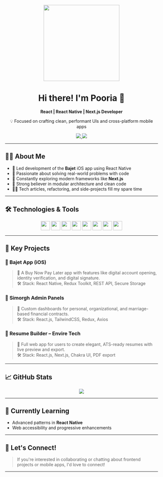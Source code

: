 <!-- GitHub README - pooriaMohammadi -->

<p align="center">
  <img src="https://www.codingwithslinky.com/GIFs/codingDino.gif" width="250" />
</p>

<h1 align="center">
  Hi there! I'm Pooria 👋
</h1>

<p align="center">
  <b>React | React Native | Next.js Developer</b>  
</p>

<p align="center">
  💡 Focused on crafting clean, performant UIs and cross-platform mobile apps  
</p>

<div align="center">
  <a href="mailto:mohammadi.pooria.2000@gmail.com">
    <img src="https://img.shields.io/badge/Gmail-EA4335?logo=gmail&logoColor=white" />
  </a>
  <a href="https://www.linkedin.com/in/pooria-mohammadi-5809b11a0">
    <img src="https://img.shields.io/badge/LinkedIn-0A66C2?logo=linkedin&logoColor=white" />
  </a>
</div>

---

## 🧑‍💻 About Me

- 📱 Led development of the **Bajet** iOS app using React Native
- 🧠 Passionate about solving real-world problems with code
- 🚀 Constantly exploring modern frameworks like **Next.js**
- 🧩 Strong believer in modular architecture and clean code
- 🧘‍♂️ Tech articles, refactoring, and side-projects fill my spare time

---

## 🛠️ Technologies & Tools

<p align="center">
  <img src="https://cdn.jsdelivr.net/gh/devicons/devicon/icons/javascript/javascript-original.svg" height="30" />
  <img src="https://cdn.jsdelivr.net/gh/devicons/devicon/icons/typescript/typescript-original.svg" height="30" />
  <img src="https://cdn.jsdelivr.net/gh/devicons/devicon/icons/react/react-original.svg" height="30" />
  <img src="https://cdn.jsdelivr.net/gh/devicons/devicon/icons/nextjs/nextjs-original.svg" height="30" />
  <img src="https://cdn.jsdelivr.net/gh/devicons/devicon/icons/git/git-original.svg" height="30" />
  <img src="https://cdn.jsdelivr.net/gh/devicons/devicon/icons/sass/sass-original.svg" height="30" />
  <img src="https://cdn.jsdelivr.net/gh/devicons/devicon/icons/html5/html5-original.svg" height="30" />
  <img src="https://cdn.jsdelivr.net/gh/devicons/devicon/icons/css3/css3-original.svg" height="30" />
</p>

---

## 📱 Key Projects

### 🔹 **Bajet App (iOS)**
> 💼 A Buy Now Pay Later app with features like digital account opening, identity verification, and digital signature.  
> 🛠️ Stack: React Native, Redux Toolkit, REST API, Secure Storage

### 🔹 **Simorgh Admin Panels**
> 🏦 Custom dashboards for personal, organizational, and marriage-based financial contracts.  
> 🛠️ Stack: React.js, TailwindCSS, Redux, Axios

### 🔹 **Resume Builder – Envire Tech**
> 📄 Full web app for users to create elegant, ATS-ready resumes with live preview and export.  
> 🛠️ Stack: React.js, Next.js, Chakra UI, PDF export

---

## 📈 GitHub Stats

<p align="center">
  <img src="https://github-readme-stats.vercel.app/api/top-langs/?username=hasangoli&layout=compact&theme=radical" />
</p>

---

## 🧠 Currently Learning

- Advanced patterns in **React Native**
- Web accessibility and progressive enhancements

---

## 🤝 Let's Connect!



> If you're interested in collaborating or chatting about frontend projects or mobile apps, I'd love to connect!


---
